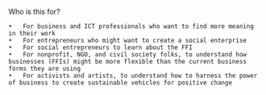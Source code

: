 Who is this for?

	•	For business and ICT professionals who want to find more meaning in their work
	•	For entrepreneurs who might want to create a social enterprise
	•	For social entrepreneurs to learn about the FFI
	•	For nonprofit, NGO, and civil society folks, to understand how businesses (FFIs) might be more flexible than the current business forms they are using
	•	For activists and artists, to understand how to harness the power of business to create sustainable vehicles for positive change
